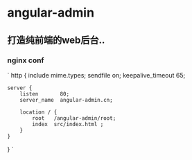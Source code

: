 # angular-admin
## 打造纯前端的web后台..

### nginx conf
`
http {
	include       mime.types;
	sendfile        on;
	keepalive_timeout  65;

	server {
		listen       80;
		server_name  angular-admin.cn;

		location / {
			root   /angular-admin/root;
			index  src/index.html ;
		}
	}
}
`
